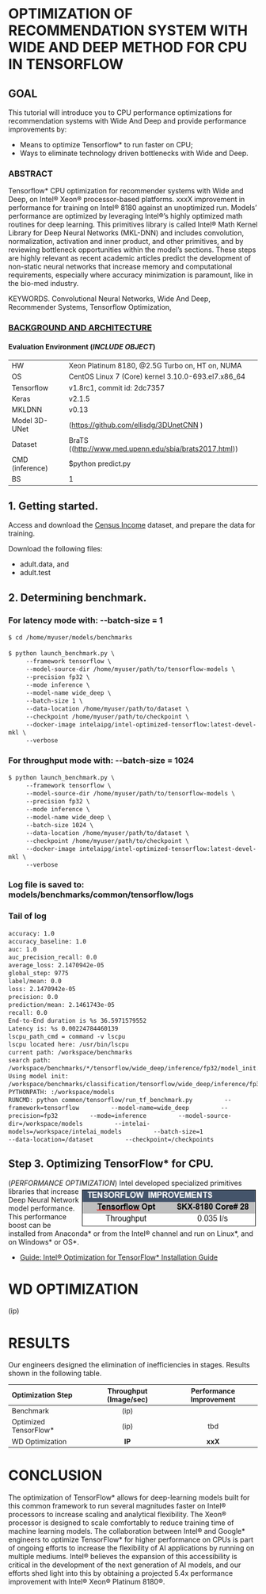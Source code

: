 
# OPTIMIZATION OF RECOMMENDATION SYSTEM WITH WIDE AND DEEP METHOD FOR CPU IN TENSORFLOW

## GOAL
This tutorial will introduce you to CPU performance optimizations for recommendation systems with Wide And Deep and provide performance improvements by:

- Means to optimize Tensorflow* to run faster on CPU;
- Ways to eliminate technology driven bottlenecks with Wide and Deep.


### ABSTRACT  
Tensorflow* CPU optimization for recommender systems with Wide and Deep, on Intel® Xeon® processor-based platforms. xxxX improvement in performance for training on Intel® 8180 against an unoptimized run.
Models’ performance are optimized by leveraging Intel®’s highly optimized math routines for deep learning. This primitives library is called Intel® Math Kernel Library for Deep Neural Networks (MKL-DNN) and includes convolution, normalization, activation and inner product, and other primitives, and by reviewing bottleneck opportunities within the model’s sections. These steps are highly relevant as recent academic articles predict the development of non-static neural networks that increase memory and computational requirements, especially where accuracy minimization is paramount, like in the bio-med industry.


KEYWORDS. Convolutional Neural Networks, Wide And Deep, Recommender Systems, Tensorflow Optimization,

### [BACKGROUND AND ARCHITECTURE](https://github.com/luisxcardozo/Recommender-Systems/blob/master/data/WD_Background.md)

#### Evaluation Environment (*INCLUDE OBJECT*)

|  |  | 
| :---         | :---        | 
|HW   | Xeon Platinum 8180, @2.5G Turbo on, HT on, NUMA     |
| OS    | CentOS Linux 7 (Core)  kernel 3.10.0-693.el7.x86_64       |
| Tensorflow   | v1.8rc1, commit id: 2dc7357    |
| Keras  | v2.1.5      |
| MKLDNN   | v0.13  |
| Model	3D-UNet | (https://github.com/ellisdg/3DUnetCNN ) |
| Dataset | BraTS ((http://www.med.upenn.edu/sbia/brats2017.html)) |
| CMD (inference)| $python predict.py|
| BS | 1 |


## 1. Getting started.
Access and download the [Census Income]( https://archive.ics.uci.edu/ml/datasets/Census+Income) dataset, and prepare the data for training.

Download the following files: 
- adult.data, and 
- adult.test

## 2. Determining benchmark.

### For latency mode with: --batch-size = 1
 ```
 $ cd /home/myuser/models/benchmarks

$ python launch_benchmark.py \ 
      --framework tensorflow \ 
      --model-source-dir /home/myuser/path/to/tensorflow-models \
      --precision fp32 \
      --mode inference \
      --model-name wide_deep \
      --batch-size 1 \
      --data-location /home/myuser/path/to/dataset \
      --checkpoint /home/myuser/path/to/checkpoint \
      --docker-image intelaipg/intel-optimized-tensorflow:latest-devel-mkl \
      --verbose
 ```
### For throughput mode with: --batch-size = 1024
 ```
 $ python launch_benchmark.py \ 
      --framework tensorflow \ 
      --model-source-dir /home/myuser/path/to/tensorflow-models \
      --precision fp32 \
      --mode inference \
      --model-name wide_deep \
      --batch-size 1024 \
      --data-location /home/myuser/path/to/dataset \
      --checkpoint /home/myuser/path/to/checkpoint \
      --docker-image intelaipg/intel-optimized-tensorflow:latest-devel-mkl \
      --verbose
 ``` 
### Log file is saved to: models/benchmarks/common/tensorflow/logs

### Tail of log
 ``` 
accuracy: 1.0
accuracy_baseline: 1.0
auc: 1.0
auc_precision_recall: 0.0
average_loss: 2.1470942e-05
global_step: 9775
label/mean: 0.0
loss: 2.1470942e-05
precision: 0.0
prediction/mean: 2.1461743e-05
recall: 0.0
End-to-End duration is %s 36.5971579552
Latency is: %s 0.00224784460139
lscpu_path_cmd = command -v lscpu
lscpu located here: /usr/bin/lscpu
current path: /workspace/benchmarks
search path: /workspace/benchmarks/*/tensorflow/wide_deep/inference/fp32/model_init.py
Using model init: /workspace/benchmarks/classification/tensorflow/wide_deep/inference/fp32/model_init.py
PYTHONPATH: :/workspace/models
RUNCMD: python common/tensorflow/run_tf_benchmark.py         --framework=tensorflow         --model-name=wide_deep         --precision=fp32         --mode=inference         --model-source-dir=/workspace/models         --intelai-models=/workspace/intelai_models         --batch-size=1                  --data-location=/dataset         --checkpoint=/checkpoints
 ``` 

## Step 3. Optimizing TensorFlow* for CPU.  
(*PERFORMANCE OPTIMIZATION*)
<img align="right" width="359" height="82" src="https://github.com/luisxcardozo/Image-Segmentation/blob/master/ISBackground/Step_three.PNG"> 
Intel developed specialized primitives libraries that increase Deep Neural Network model performance. This performance boost can be installed from Anaconda* or from the Intel® channel and run on Linux*, and on Windows* or OS*. 

- [Guide: Intel® Optimization for TensorFlow* Installation Guide](https://software.intel.com/en-us/articles/intel-optimization-for-tensorflow-installation-guide)

# WD OPTIMIZATION

(ip)

# RESULTS
Our engineers designed the elimination of inefficiencies in stages. Results shown in the following table.


| Optimization Step | Throughput (Image/sec) | Performance Improvement |
| :---         |     :---:      |    :---:      |
|Benchmark   | (ip)     |     |
| Optimized TensorFlow*     | (ip)       | tbd     |
| WD Optimization  | **IP**      | **xxX**      |

# CONCLUSION
The optimization of TensorFlow* allows for deep-learning models built for this common framework to run several magnitudes faster on Intel® processors to increase scaling and analytical flexibility. The Xeon® processor is designed to scale comfortably to reduce training time of machine learning models. The collaboration between Intel® and Google* engineers to optimize TensorFlow* for higher performance on CPUs is part of ongoing efforts to increase the flexibility of AI applications by running on multiple mediums. Intel® believes the expansion of this accessibility is critical in the development of the next generation of AI models, and our efforts shed light into this by obtaining a projected 5.4x performance improvement with Intel® Xeon® Platinum 8180®. 

